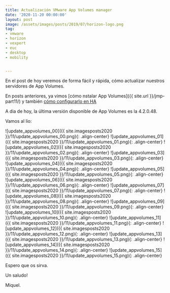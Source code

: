 ```yaml
---
title: Actualización VMware App Volumes manager
date: '2020-11-20 00:00:00'
layout: post
image: /assets/images/posts/2019/07/horizon-logo.png
tag:
- vmware
- horizon
- vexpert
- euc
- desktop
- mobility


---
```


En el post de hoy veremos de forma fácil y rápida, cómo actualizar nuestros servidores de App Volumes.

En posts anteriores, ya vimos [cómo nstalar App Volumes]({{ site.url }}/jmp-part11/) y también [cómo configurarlo en HA](https://miquelmariano.github.io/2020/10/21/vmware-app-volumes-en-ha/)

A dia de hoy, la última versión disponible de App Volumes es la 4.2.0.48.

Vamos al lio:



![update_appvolumes_00]({{ site.imagesposts2020 }}/11/update_appvolumes_00.png){: .align-center}
![update_appvolumes_01]({{ site.imagesposts2020 }}/11/update_appvolumes_01.png){: .align-center}
![update_appvolumes_02]({{ site.imagesposts2020 }}/11/update_appvolumes_02.png){: .align-center}
![update_appvolumes_03]({{ site.imagesposts2020 }}/11/update_appvolumes_03.png){: .align-center}
![update_appvolumes_04]({{ site.imagesposts2020 }}/11/update_appvolumes_04.png){: .align-center}
![update_appvolumes_05]({{ site.imagesposts2020 }}/11/update_appvolumes_05.png){: .align-center}
![update_appvolumes_06]({{ site.imagesposts2020 }}/11/update_appvolumes_06.png){: .align-center}
![update_appvolumes_07]({{ site.imagesposts2020 }}/11/update_appvolumes_07.png){: .align-center}
![update_appvolumes_08]({{ site.imagesposts2020 }}/11/update_appvolumes_08.png){: .align-center}
![update_appvolumes_09]({{ site.imagesposts2020 }}/11/update_appvolumes_09.png){: .align-center}
![update_appvolumes_10]({{ site.imagesposts2020 }}/11/update_appvolumes_10.png){: .align-center}
![update_appvolumes_11]({{ site.imagesposts2020 }}/11/update_appvolumes_11.png){: .align-center}
![update_appvolumes_12]({{ site.imagesposts2020 }}/11/update_appvolumes_12.png){: .align-center}
![update_appvolumes_13]({{ site.imagesposts2020 }}/11/update_appvolumes_13.png){: .align-center}
![update_appvolumes_14]({{ site.imagesposts2020 }}/11/update_appvolumes_14.png){: .align-center}
![update_appvolumes_15]({{ site.imagesposts2020 }}/11/update_appvolumes_15.png){: .align-center}

Espero que os sirva.

Un saludo!

Miquel.


